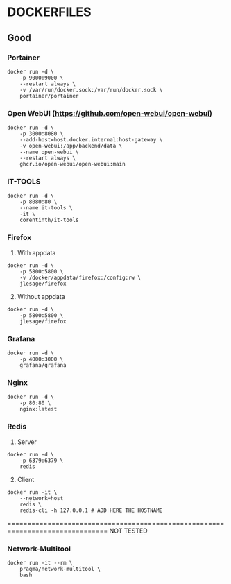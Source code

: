 # DOCKERFILES

## Good 

### Portainer 
```
docker run -d \
	-p 9000:9000 \
	--restart always \
  	-v /var/run/docker.sock:/var/run/docker.sock \
  	portainer/portainer
```
### Open WebUI (https://github.com/open-webui/open-webui)
```
docker run -d \
	-p 3000:8080 \
	--add-host=host.docker.internal:host-gateway \
	-v open-webui:/app/backend/data \
	--name open-webui \
	--restart always \
	ghcr.io/open-webui/open-webui:main
```

### IT-TOOLS
```
docker run -d \
	-p 8080:80 \
	--name it-tools \
	-it \
	corentinth/it-tools
```

### Firefox

1. With appdata
```
docker run -d \
    -p 5800:5800 \
    -v /docker/appdata/firefox:/config:rw \
    jlesage/firefox
```

2. Without appdata
```
docker run -d \
    -p 5800:5800 \
    jlesage/firefox
```

### Grafana
```
docker run -d \
	-p 4000:3000 \
	grafana/grafana
```


### Nginx
```
docker run -d \
	-p 80:80 \
	nginx:latest
```


### Redis

1. Server
```
docker run -d \
	-p 6379:6379 \
	redis
```

2. Client
```
docker run -it \
	--network=host 
	redis \
	redis-cli -h 127.0.0.1 # ADD HERE THE HOSTNAME
```

===============================================================================
NOT TESTED

### Network-Multitool
```
docker run -it --rm \
    praqma/network-multitool \
    bash
```
